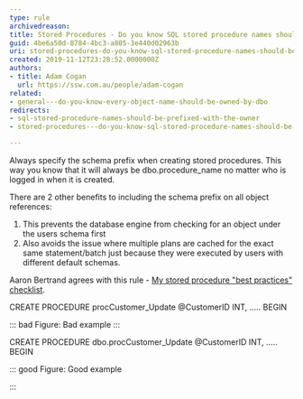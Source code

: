 ```yaml
---
type: rule
archivedreason: 
title: Stored Procedures - Do you know SQL stored procedure names should be prefixed with the owner?
guid: 4be6a50d-8784-4bc3-a805-3e440d02963b
uri: stored-procedures-do-you-know-sql-stored-procedure-names-should-be-prefixed-with-the-owner
created: 2019-11-12T23:28:52.0000000Z
authors:
- title: Adam Cogan
  url: https://ssw.com.au/people/adam-cogan
related:
- general---do-you-know-every-object-name-should-be-owned-by-dbo
redirects:
- sql-stored-procedure-names-should-be-prefixed-with-the-owner
- stored-procedures---do-you-know-sql-stored-procedure-names-should-be-prefixed-with-the-owner

---
```


Always specify the schema prefix when creating stored procedures. This way you know that it will always be dbo.procedure\_name no matter who is logged in when it is created.

There are 2 other benefits to including the schema prefix on all object references:

1. This prevents the database engine from checking for an object under the users schema first
2. Also avoids the issue where multiple plans are cached for the exact same statement/batch just because they were executed by users with different default schemas.



<!--endintro-->

Aaron Bertrand agrees with this rule - [My stored procedure "best practices" checklist](https&#58;//sqlblog.org/2008/10/30/my-stored-procedure-best-practices-checklist).

CREATE PROCEDURE procCustomer\_Update @CustomerID INT, ….. BEGIN


::: bad
 Figure: Bad example 
:::


CREATE PROCEDURE dbo.procCustomer\_Update @CustomerID INT, ….. BEGIN


::: good
 Figure: Good example

:::
